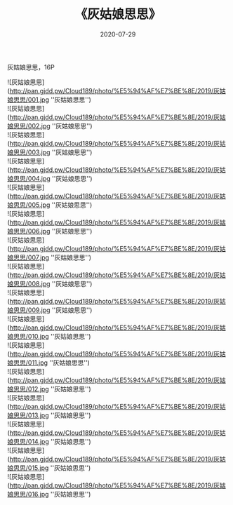 ﻿---
layout: post
title:  《灰姑娘思思》
date:   2020-07-29
img: http://pan.gjdd.pw/Cloud189/photo/%E5%94%AF%E7%BE%8E/2019/灰姑娘思思/000.jpg
categories: [美女, 清纯, 唯美]
---

灰姑娘思思，16P

![灰姑娘思思](http://pan.gjdd.pw/Cloud189/photo/%E5%94%AF%E7%BE%8E/2019/灰姑娘思思/001.jpg ''灰姑娘思思'') <br>
![灰姑娘思思](http://pan.gjdd.pw/Cloud189/photo/%E5%94%AF%E7%BE%8E/2019/灰姑娘思思/002.jpg ''灰姑娘思思'') <br>
![灰姑娘思思](http://pan.gjdd.pw/Cloud189/photo/%E5%94%AF%E7%BE%8E/2019/灰姑娘思思/003.jpg ''灰姑娘思思'') <br>
![灰姑娘思思](http://pan.gjdd.pw/Cloud189/photo/%E5%94%AF%E7%BE%8E/2019/灰姑娘思思/004.jpg ''灰姑娘思思'') <br>
![灰姑娘思思](http://pan.gjdd.pw/Cloud189/photo/%E5%94%AF%E7%BE%8E/2019/灰姑娘思思/005.jpg ''灰姑娘思思'') <br>
![灰姑娘思思](http://pan.gjdd.pw/Cloud189/photo/%E5%94%AF%E7%BE%8E/2019/灰姑娘思思/006.jpg ''灰姑娘思思'') <br>
![灰姑娘思思](http://pan.gjdd.pw/Cloud189/photo/%E5%94%AF%E7%BE%8E/2019/灰姑娘思思/007.jpg ''灰姑娘思思'') <br>
![灰姑娘思思](http://pan.gjdd.pw/Cloud189/photo/%E5%94%AF%E7%BE%8E/2019/灰姑娘思思/008.jpg ''灰姑娘思思'') <br>
![灰姑娘思思](http://pan.gjdd.pw/Cloud189/photo/%E5%94%AF%E7%BE%8E/2019/灰姑娘思思/009.jpg ''灰姑娘思思'') <br>
![灰姑娘思思](http://pan.gjdd.pw/Cloud189/photo/%E5%94%AF%E7%BE%8E/2019/灰姑娘思思/010.jpg ''灰姑娘思思'') <br>
![灰姑娘思思](http://pan.gjdd.pw/Cloud189/photo/%E5%94%AF%E7%BE%8E/2019/灰姑娘思思/011.jpg ''灰姑娘思思'') <br>
![灰姑娘思思](http://pan.gjdd.pw/Cloud189/photo/%E5%94%AF%E7%BE%8E/2019/灰姑娘思思/012.jpg ''灰姑娘思思'') <br>
![灰姑娘思思](http://pan.gjdd.pw/Cloud189/photo/%E5%94%AF%E7%BE%8E/2019/灰姑娘思思/013.jpg ''灰姑娘思思'') <br>
![灰姑娘思思](http://pan.gjdd.pw/Cloud189/photo/%E5%94%AF%E7%BE%8E/2019/灰姑娘思思/014.jpg ''灰姑娘思思'') <br>
![灰姑娘思思](http://pan.gjdd.pw/Cloud189/photo/%E5%94%AF%E7%BE%8E/2019/灰姑娘思思/015.jpg ''灰姑娘思思'') <br>
![灰姑娘思思](http://pan.gjdd.pw/Cloud189/photo/%E5%94%AF%E7%BE%8E/2019/灰姑娘思思/016.jpg ''灰姑娘思思'') <br>
